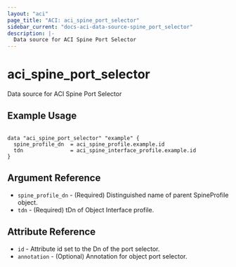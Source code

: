 ```yaml
---
layout: "aci"
page_title: "ACI: aci_spine_port_selector"
sidebar_current: "docs-aci-data-source-spine_port_selector"
description: |-
  Data source for ACI Spine Port Selector
---
```


# aci_spine_port_selector #
Data source for ACI Spine Port Selector

## Example Usage ##

```hcl

data "aci_spine_port_selector" "example" {
  spine_profile_dn  = aci_spine_profile.example.id
  tdn               = aci_spine_interface_profile.example.id
}

```


## Argument Reference ##
* `spine_profile_dn` - (Required) Distinguished name of parent SpineProfile object.
* `tdn` - (Required) tDn of Object Interface profile.



## Attribute Reference

* `id` - Attribute id set to the Dn of the port selector.
* `annotation` - (Optional) Annotation for object port selector.

